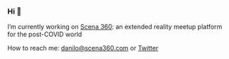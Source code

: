 ### Hi 👋

I’m currently working on [Scena 360](www.scena360.com): an extended reality meetup platform for the post-COVID world

How to reach me: danilo@scena360.com or [Twitter](https://twitter.com/djoksimo)


